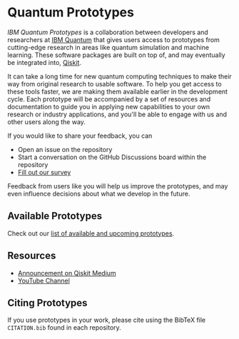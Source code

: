 # Quantum Prototypes

_IBM Quantum Prototypes_ is a collaboration between developers and researchers at [IBM Quantum] that gives users access to prototypes from cutting-edge research in areas like quantum simulation and machine learning. These software packages are built on top of, and may eventually be integrated into, [Qiskit]. 

It can take a long time for new quantum computing techniques to make their way from original research to usable software. To help you get access to these tools faster, we are making them available earlier in the development cycle. Each prototype will be accompanied by a set of resources and documentation to guide you in applying new capabilities to your own research or industry applications, and you'll be able to engage with us and other users along the way. 

[Qiskit]: https://github.com/Qiskit
[IBM Quantum]: https://www.ibm.com/quantum-computing/

If you would like to share your feedback, you can

- Open an issue on the repository
- Start a conversation on the GitHub Discussions board within the repository
- [Fill out our survey](https://airtable.com/shrFxJXYzjxf5tFvx)

Feedback from users like you will help us improve the prototypes, and may even influence decisions about what we develop in the future.


## Available Prototypes

Check out our [list of available and upcoming prototypes](/profile/prototypes.md#available-and-upcoming-prototypes).

## Resources

- [Announcement on Qiskit Medium](https://medium.com/qiskit/try-out-the-latest-advances-in-quantum-computing-with-ibm-quantum-prototypes-11f51124cb61)
- [YouTube Channel](https://www.youtube.com/channel/UCpUDa0glLT8WVq2IbazZX7g)

## Citing Prototypes

If you use prototypes in your work, please cite using the BibTeX file `CITATION.bib` found in each repository.
